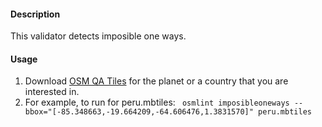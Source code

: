 #### Description

This validator detects imposible one ways.


#### Usage

1. Download [OSM QA Tiles](https://osmlab.github.io/osm-qa-tiles/) for the planet or a country that you are interested in. 
2. For example, to run for peru.mbtiles: ` osmlint imposibleoneways --bbox="[-85.348663,-19.664209,-64.606476,1.3831570]" peru.mbtiles`
